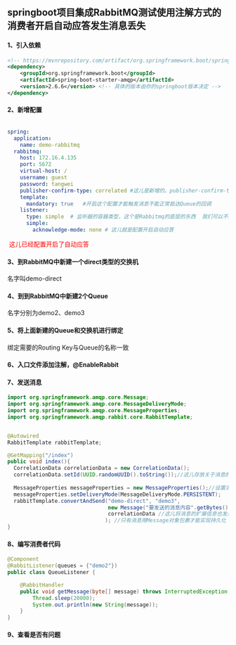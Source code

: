 ## springboot项目集成RabbitMQ测试使用注解方式的消费者开启自动应答发生消息丢失





#### 1、引入依赖

```xml
<!-- https://mvnrepository.com/artifact/org.springframework.boot/spring-boot-starter-amqp -->
<dependency>
    <groupId>org.springframework.boot</groupId>
    <artifactId>spring-boot-starter-amqp</artifactId>
    <version>2.6.6</version> <!-- 具体的版本由你的springboot版本决定 -->
</dependency>
```



#### 2、新增配置

```yaml
       
spring:
  application:
    name: demo-rabbitmq
  rabbitmq:
    host: 172.16.4.135
    port: 5672
    virtual-host: /
    username: guest
    password: tangwei
    publisher-confirm-type: correlated #这儿是新增的。publisher-confirm-type的默认值是none，禁用发布确认模式。改为correlated这个值，表示消息发送成功到交换器就会触发回调方法
    template:
      mandatory: true   #开启这个配置才能触发消息不能正常抵达Queue的回调
    listener:
      type: simple  # 监听器的容器类型，这个是Rabbitmq的底层的东西  我们可以不用了解
      simple:
        acknowledge-mode: none # 这儿就是配置开启自动应答
```

<font color="red"> 这儿已经配置开启了自动应答</font>



#### 3、到RabbitMQ中新建一个direct类型的交换机

名字叫demo-direct



#### 4、到到RabbitMQ中新建2个Queue

名字分别为demo2、demo3



#### 5、将上面新建的Queue和交换机进行绑定

绑定需要的Routing Key与Queue的名称一致



#### 6、入口文件添加注解，@EnableRabbit



#### 7、发送消息

```java
import org.springframework.amqp.core.Message;
import org.springframework.amqp.core.MessageDeliveryMode;
import org.springframework.amqp.core.MessageProperties;
import org.springframework.amqp.rabbit.core.RabbitTemplate;


@Autowired
RabbitTemplate rabbitTemplate;

@GetMapping("/index")
public void index(){
  CorrelationData correlationData = new CorrelationData();
  correlationData.setId(UUID.randomUUID().toString());//这儿存放关于消息的扩展信息
  
  MessageProperties messageProperties = new MessageProperties();//设置消息持久化存储到磁盘上
  messageProperties.setDeliveryMode(MessageDeliveryMode.PERSISTENT);
  rabbitTemplate.convertAndSend("demo-direct", "demo3", 
                                new Message("要发送的消息内容".getBytes(), messageProperties),
                                correlationData //这儿将消息的扩展信息也发送出去
                               ); //只有消息用Message对象包裹才能实现持久化
}
```



#### 8、编写消费者代码

```java
@Component
@RabbitListener(queues = {"demo2"})
public class QueueListener {

    @RabbitHandler
    public void getMessage(byte[] message) throws InterruptedException {
        Thread.sleep(20000);
        System.out.println(new String(message));
    }
}
```



#### 9、查看是否有问题

